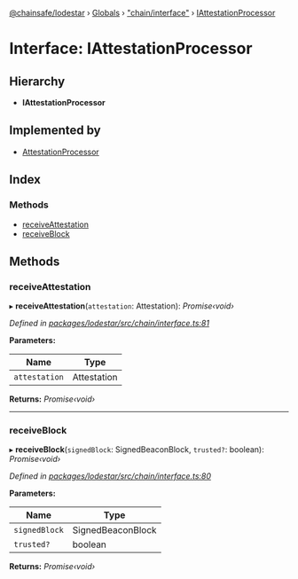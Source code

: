[@chainsafe/lodestar](../README.md) › [Globals](../globals.md) › ["chain/interface"](../modules/_chain_interface_.md) › [IAttestationProcessor](_chain_interface_.iattestationprocessor.md)

# Interface: IAttestationProcessor

## Hierarchy

* **IAttestationProcessor**

## Implemented by

* [AttestationProcessor](../classes/_chain_attestation_.attestationprocessor.md)

## Index

### Methods

* [receiveAttestation](_chain_interface_.iattestationprocessor.md#receiveattestation)
* [receiveBlock](_chain_interface_.iattestationprocessor.md#receiveblock)

## Methods

###  receiveAttestation

▸ **receiveAttestation**(`attestation`: Attestation): *Promise‹void›*

*Defined in [packages/lodestar/src/chain/interface.ts:81](https://github.com/ChainSafe/lodestar/blob/16dbdb2e2/packages/lodestar/src/chain/interface.ts#L81)*

**Parameters:**

Name | Type |
------ | ------ |
`attestation` | Attestation |

**Returns:** *Promise‹void›*

___

###  receiveBlock

▸ **receiveBlock**(`signedBlock`: SignedBeaconBlock, `trusted?`: boolean): *Promise‹void›*

*Defined in [packages/lodestar/src/chain/interface.ts:80](https://github.com/ChainSafe/lodestar/blob/16dbdb2e2/packages/lodestar/src/chain/interface.ts#L80)*

**Parameters:**

Name | Type |
------ | ------ |
`signedBlock` | SignedBeaconBlock |
`trusted?` | boolean |

**Returns:** *Promise‹void›*
